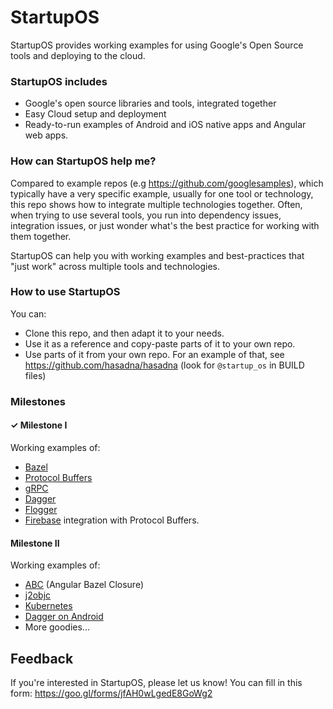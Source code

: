 # StartupOS

StartupOS provides working examples for using Google's Open Source tools and deploying to the cloud.

### StartupOS includes
* Google's open source libraries and tools, integrated together
* Easy Cloud setup and deployment
* Ready-to-run examples of Android and iOS native apps and Angular web apps.

### How can StartupOS help me?
Compared to example repos (e.g https://github.com/googlesamples), which typically have a very specific example, usually for one tool or technology, this repo shows how to integrate multiple technologies together. Often, when trying to use several tools, you run into dependency issues, integration issues, or just wonder what's the best practice for working with them together.

StartupOS can help you with working examples and best-practices that "just work" across multiple tools and technologies.

### How to use StartupOS
You can:
* Clone this repo, and then adapt it to your needs.
* Use it as a reference and copy-paste parts of it to your own repo.
* Use parts of it from your own repo. For an example of that, see https://github.com/hasadna/hasadna (look for `@startup_os` in BUILD files)

### Milestones
#### ✓ Milestone I
Working examples of:
* [Bazel](https://bazel.build)
* [Protocol Buffers](https://developers.google.com/protocol-buffers)
* [gRPC](https://grpc.io)
* [Dagger](https://github.com/google/dagger)
* [Flogger](https://github.com/google/flogger)
* [Firebase](https://firebase.google.com) integration with Protocol Buffers.

#### Milestone II
Working examples of:
* [ABC](http://g.co/ng/abc) (Angular Bazel Closure)
* [j2objc](https://developers.google.com/j2objc)
* [Kubernetes](https://kubernetes.io)
* [Dagger on Android](https://google.github.io/dagger/android.html)
* More goodies...

## Feedback
If you're interested in StartupOS, please let us know!
You can fill in this form: https://goo.gl/forms/jfAH0wLgedE8GoWg2
